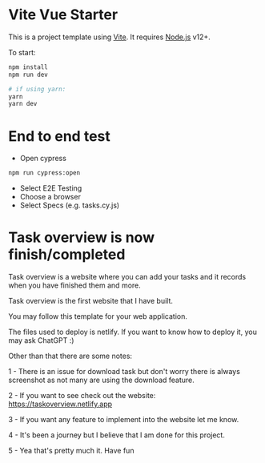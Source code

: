 # Vite Vue Starter

This is a project template using [Vite](https://vitejs.dev/). It requires [Node.js](https://nodejs.org) v12+.

To start:

```sh
npm install
npm run dev

# if using yarn:
yarn
yarn dev
```

# End to end test

- Open cypress

```sh
npm run cypress:open
```

- Select E2E Testing
- Choose a browser
- Select Specs (e.g. tasks.cy.js)



# Task overview is now finish/completed

Task overview is a website where you can add your tasks and it records when you have finished them and more.

Task overview is the first website that I have built.

You may follow this template for your web application.


The files used to deploy is netlify.
If you want to know how to deploy it, you may ask ChatGPT :)

Other than that there are some notes:


1 - There is an issue for download task but don't worry there is always screenshot as not many are using the download feature.

2 - If you want to see check out the website: https://taskoverview.netlify.app

3 - If you want any feature to implement into the website let me know.

4 - It's been a journey but I believe that I am done for this project.

5 - Yea that's pretty much it. Have fun


